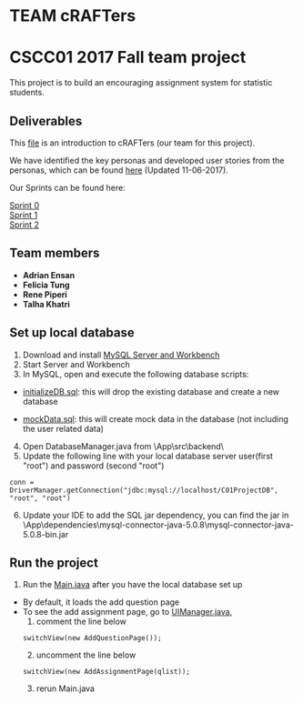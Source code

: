 # TEAM cRAFTers
# CSCC01 2017 Fall team project
This project is to build an encouraging assignment system for statistic students. 


## Deliverables 

This [file](https://github.com/CSCC01F17/L01_01/blob/master/project_documentation/ProjectTeamAgreement.pdf) is an introduction to cRAFTers (our team for this project).

We have identified the key personas and developed user stories from the personas, which can be found [here](https://github.com/CSCC01F17/L01_01/blob/master/product_backlog/userpersonas+stories_v2.pdf) (Updated 11-06-2017).

Our Sprints can be found here:

[Sprint 0](https://github.com/CSCC01F17/L01_01/blob/master/product_backlog/product_backlog_sprint0.pdf)  
[Sprint 1](https://github.com/CSCC01F17/L01_01/blob/master/product_backlog/product_backlog_sprint1.pdf)  
[Sprint 2](https://github.com/CSCC01F17/L01_01/blob/master/product_backlog/product_backlog_sprint2.pdf)  

## Team members 

* **Adrian Ensan** 
* **Felicia Tung** 
* **Rene Piperi** 
* **Talha Khatri** 


## Set up local database
1. Download and install [MySQL Server and Workbench](https://dev.mysql.com/downloads/installer/)
2. Start Server and Workbench
3. In MySQL, open and execute the following database scripts:
  
  * [initializeDB.sql](https://github.com/CSCC01F17/L01_01/blob/master/initializeDB.sql): this will drop the existing database and create a new database
  
  * [mockData.sql](https://github.com/CSCC01F17/L01_01/blob/master/mockData.sql): this will create mock data in the database (not including the user related data)
4. Open DatabaseManager.java from \App\src\backend\
5. Update the following line with your local database server user(first "root") and password (second "root")
```
conn = DriverManager.getConnection("jdbc:mysql://localhost/C01ProjectDB", "root", "root")
```
6. Update your IDE to add the SQL jar dependency, you can find the jar in \App\dependencies\mysql-connector-java-5.0.8\mysql-connector-java-5.0.8-bin.jar

## Run the project
1. Run the [Main.java](https://github.com/CSCC01F17/L01_01/blob/master/App/src/Main.java) after you have the local database set up 
* By default, it loads the add question page 
* To see the add assignment page, go to [UIManager.java](https://github.com/CSCC01F17/L01_01/blob/master/App/src/ui/UIManager.java), 
  1. comment the line below 
  ```
  switchView(new AddQuestionPage());
  ```
  2. uncomment the line below 
  ```
  switchView(new AddAssignmentPage(qlist));
  ```
  3. rerun Main.java 
